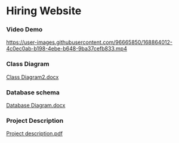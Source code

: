 # Hiring Website

### Video Demo


https://user-images.githubusercontent.com/96665850/168864012-4c0ec0ab-b198-4ebe-b648-9ba37cefb833.mp4

### Class Diagram
[Class Diagram2.docx](https://github.com/AhmedOmar414/Hiring-Laravel-Website/files/8710303/Class.Diagram2.docx)
### Database schema
[Database Diagram.docx](https://github.com/AhmedOmar414/Hiring-Laravel-Website/files/8710315/Database.Diagram.docx)
### Project Description

[Project description.pdf](https://github.com/AhmedOmar414/Hiring-Laravel-Website/files/8710322/Project.description.pdf)
